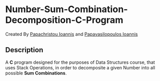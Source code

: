 # Number-Sum-Combination-Decomposition-C-Program

Created By [Papachristou Ioannis](https://github.com/dit18146) and [Papavasilopoulos Ioannis](https://github.com/yiannnnis)  

## Description

A **C** program designed for the purposes of Data Structures course, that uses Stack Operations, in order to decomposite a given Number into all possible **Sum Combinations**. 
